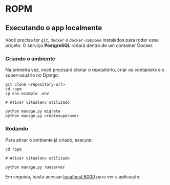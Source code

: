 # ROPM

## Executando o app localmente

Você precisa ter `git`, `docker` e `docker-compose` instalados para rodar esse
projeto. O serviço **PostgreSQL** rodará dentro de um container Docker.

### Criando o ambiente

Na primeira vez, você precisará clonar o repositório, criar os containers e o
super-usuário no Django:

```shell
git clone <repository-url>
cd ropm
cp env.example .env

# Ativar vitualenv utilizado

python manage.py migrate
python manage.py createsuperuser
```

### Rodando

Para ativar o ambiente já criado, execute:

```shell
cd ropm

# Ativar vitualenv utilizado

python manage.py runserver

```

Em seguida, basta acessar [localhost:8000](http://localhost:8000/) para ver a aplicação.
